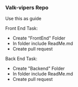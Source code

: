 ### Valk-vipers Repo 

Use this as guide 

Front End Task: 
- Create "FrontEnd" Folder
- In folder include ReadMe.md
- Create pull request

Back End Task: 
- Create "Backend" Folder 
- In folder include ReadMe.md
- Create pull request
